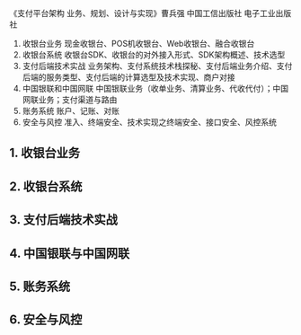 《支付平台架构 业务、规划、设计与实现》曹兵强 中国工信出版社 电子工业出版社

1. 收银台业务 现金收银台、POS机收银台、Web收银台、融合收银台
2. 收银台系统 收银台SDK、收银台的对外接入形式、SDK架构概述、技术选型
3. 支付后端技术实战 业务架构、支付系统技术栈探秘、支付后端业务介绍、支付后端的服务类型、支付后端的计算选型及技术实现、商户对接
4. 中国银联和中国网联 中国银联业务（收单业务、清算业务、代收代付）；中国网联业务；支付渠道与路由
5. 账务系统 账户、记账、对账
6. 安全与风控 准入、终端安全、技术实现之终端安全、接口安全、风控系统

## 1. 收银台业务
## 2. 收银台系统
## 3. 支付后端技术实战
## 4. 中国银联与中国网联
## 5. 账务系统
## 6. 安全与风控